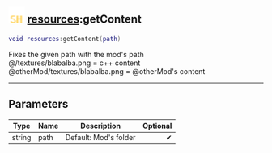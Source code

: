 ## <img src="../../.gitbook/assets/shared.png" width="32" height="32" /> [resources](../resources/README.md):getContent

```lua
void resources:getContent(path)
```

Fixes the given path with the mod's path<br>@/textures/blabalba.png = c++ content<br>@otherMod/textures/blabalba.png = @otherMod's content<br>

-----------------
## Parameters

| Type   | Name | Description | Optional |
| ------ | ---- | ----------- | -------: |
| string | path | Default: Mod's folder | ✔ |
